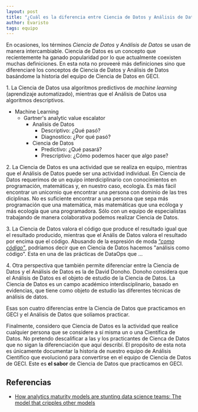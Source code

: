 ```yaml
---
layout: post
title: "¿Cuál es la diferencia entre Ciencia de Datos y Análisis de Datos?"
author: Evaristo
tags: equipo
---
```


En ocasiones, los términos _Ciencia de Datos_ y _Análisis de Datos_ se usan de manera
intercambiable. Ciencia de Datos es un concepto que recientemente ha ganado popularidad por lo que
actualmente coexisten muchas definiciones. En esta nota no proveeré más definiciones sino que
diferenciaré los conceptos de Ciencia de Datos y Análisis de Datos basándome la historia del equipo
de Ciencia de Datos en GECI.

1\. La Ciencia de Datos usa algoritmos predictivos de _machine learning_ (aprendizaje automatizado),
mientras que el Análisis de Datos usa algoritmos descriptivos.

- Machine Learning
    - Gartner's analytic value escalator
        - Analisis de Datos
            - Descriptivo: ¿Qué pasó?
            - Diagnostico: ¿Por qué pasó?
        - Ciencia de Datos
            - Predictivo: ¿Qué pasará?
            - Prescriptivo: ¿Cómo podemos hacer que algo pase?

2\. La Ciencia de Datos es una actividad que se realiza en equipo, mientras que el Análisis de Datos
puede ser una actividad individual. En Ciencia de Datos requerimos de un equipo interdiciplinario
con conocimientos en programación, matemáticas y, en nuestro caso, ecología. Es más fácil encontrar
un unicornio que encontrar una persona con dominio de las tres diciplinas. No es suficiente
encontrar a una persona que sepa más programación que una matemática, más matemáticas que una
ecóloga y más ecología que una programadora. Sólo con un equipo de especialistas trabajando de
manera colaborativa podemos realizar Ciencia de Datos.

3\. La Ciencia de Datos valora el código que produce el resultado igual que el resultado producido,
mientras que el Anális de Datos valora el resultado por encima que el código. Abusando de la
espresión de moda [_"como código"_](https://hackernoon.com/everything-as-code-explained-0ibg32a3),
podríamos decir que en Ciencia de Datos hacemos "análisis como código". Esta en una de las prácticas
de DataOps que ...

4\. Otra perspectiva que también permite diferenciar entre la Ciencia de Datos y el Análisis de
Datos es la de David Donoho. Donoho considera que el Análisis de Datos es el objeto de estudio de la
Ciencia de Datos. La Ciencia de Datos es un campo académico interdisciplinario, basado en
evidencias, que tiene como objeto de estudio las diferentes técnicas de análisis de datos.

Esas son cuatro diferencias entre la Ciencia de Datos que practicamos en GECI y el Análisis de Datos
que solíamos practicar.

Finalmente, considero que Ciencia de Datos es la actividad que realice cualquier persona que se
considere a sí misma un o una Científica de Datos. No pretendo descalificar a las y los practicantes
de Cienca de Datos que no sigan la diferenciación que aquí describí. El propósito de esta nota es
únicamente documentar la historia de nuestro equipo de Análisis Científico que evolucionó para
convertirse en el equipo de Ciencia de Datos de GECI. Este es **el sabor** de Ciencia de Datos que
practicamos en GECI.

## Referencias

- [How analytics maturity models are stunting data science teams: The model that cripples other
  models](https://towardsdatascience.com/how-analytics-maturity-models-are-stunting-data-science-teams-962e3c62d749)
